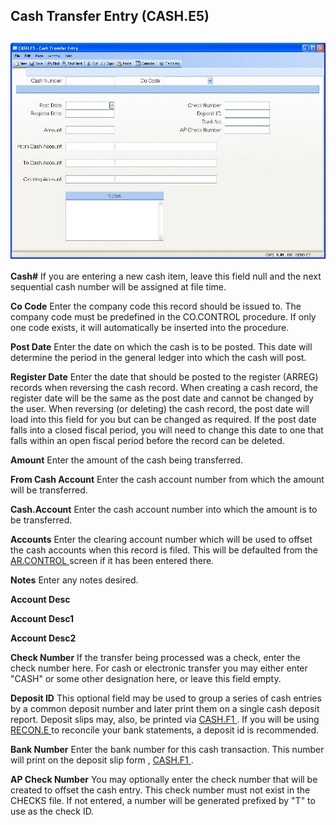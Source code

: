 ##  Cash Transfer Entry (CASH.E5)

<PageHeader />

##

![](./CASH-E5-1.jpg)

**Cash#** If you are entering a new cash item, leave this field null and the
next sequential cash number will be assigned at file time.  
  
**Co Code** Enter the company code this record should be issued to. The
company code must be predefined in the CO.CONTROL procedure. If only one code
exists, it will automatically be inserted into the procedure.  
  
**Post Date** Enter the date on which the cash is to be posted. This date will
determine the period in the general ledger into which the cash will post.  
  
**Register Date** Enter the date that should be posted to the register (ARREG)
records when reversing the cash record. When creating a cash record, the
register date will be the same as the post date and cannot be changed by the
user. When reversing (or deleting) the cash record, the post date will load
into this field for you but can be changed as required. If the post date falls
into a closed fiscal period, you will need to change this date to one that
falls within an open fiscal period before the record can be deleted.  
  
**Amount** Enter the amount of the cash being transferred.
  
**From Cash Account** Enter the cash account number from which the amount will
be transferred.
  
**Cash.Account** Enter the cash account number into which the amount is to be
transferred.
  
**Accounts** Enter the clearing account number which will be used to offset the cash accounts when this record is filed. This will be defaulted from the [ AR.CONTROL ](../../../../../../../../rover/AP-OVERVIEW/AP-ENTRY/CHECKS-E4/AR-CONTROL) screen if it has been entered there.
  
**Notes** Enter any notes desired.  
  
**Account Desc**  
  
**Account Desc1**  
  
**Account Desc2**  
  
**Check Number** If the transfer being processed was a check, enter the check
number here. For cash or electronic transfer you may either enter "CASH" or
some other designation here, or leave this field empty.  
  
**Deposit ID** This optional field may be used to group a series of cash entries by a common deposit number and later print them on a single cash deposit report. Deposit slips may, also, be printed via [ CASH.F1 ](../../../../../../../../rover/AP-OVERVIEW/AP-ENTRY/ACCT-CONTROL/ACCT-CONTROL-2/CASH-F1) . If you will be using [ RECON.E ](../../../../../../../../rover/AP-OVERVIEW/AP-ENTRY/ACCT-CONTROL/ACCT-CONTROL-1/ar-e/AR-E-1/CASH-E/CASH-E-1/RECON-E) to reconcile your bank statements, a deposit id is recommended.   
  
**Bank Number** Enter the bank number for this cash transaction. This number will print on the deposit slip form , [ CASH.F1 ](../../../../../../../../rover/AP-OVERVIEW/AP-ENTRY/ACCT-CONTROL/ACCT-CONTROL-2/CASH-F1) .   
  
**AP Check Number** You may optionally enter the check number that will be
created to offset the cash entry. This check number must not exist in the
CHECKS file. If not entered, a number will be generated prefixed by "T" to use
as the check ID.  
  
  
<badge text= "Version 8.10.57" vertical="middle" />

<PageFooter />